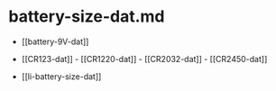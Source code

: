 
# battery-size-dat.md

- [[battery-9V-dat]]

- [[CR123-dat]] - [[CR1220-dat]] - [[CR2032-dat]] - [[CR2450-dat]]

- [[li-battery-size-dat]]